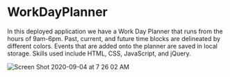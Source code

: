 # WorkDayPlanner
In this deployed application we have a Work Day Planner that runs from the hours of 9am-6pm.  Past, current, and future time blocks are delineated by different colors.  Events that are added onto the planner are saved in local storage.  Skills used include HTML, CSS, JavaScript, and jQuery.

![Screen Shot 2020-09-04 at 7 26 02 AM](https://user-images.githubusercontent.com/67161794/92249187-aab9d800-ee97-11ea-89c2-519c9415cd42.png)
